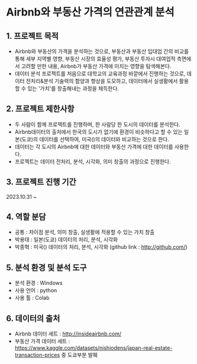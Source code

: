 Airbnb와 부동산 가격의 연관관계 분석
=====================================
## 1. 프로젝트 목적
- Airbnb와 부동산의 가격을 분석하는 것으로, 부동산과 부동산 입대업 간의 비교를 통해 세부 지역별 영향, 부동산 시장의 효율성 평가, 부동산 투자시 대여업적 측면에서 고려할 만한 내용, Airbnb가 부동산 가격에 미치는 영향을 탐색해본다.
- 데이터 분석 프로젝트를 처음으로 대학교의 교육과정 바깥에서 진행하는 것으로, 데이터 전처리&분석 기술력의 함양과 향상을 도모하고, 데이터에서 실생활에서 활용 할 수 있는 '가치'를 창출해내는 과정을 체득한다.

## 2. 프로젝트 제한사항
- 두 사람이 함께 프로젝트를 진행하며, 한 사람당 한 도시의 데이터를 분석한다.
- Airbnb데이터의 출처에서 한국의 도시가 없기에 환경이 비슷하다고 할 수 있는 일본(도쿄)의 데이터를 선택하여, 미국()의 데이터와 비교하는 것으로 한다.
- 데이터는 각 도시의 Airbnb에 대한 데이터와 부동산 가격에 대한 데이터를 사용한다.
- 프로젝트는 데이터 전처리, 분석, 시각화, 의미 창출의 과정으로 진행한다.

## 3. 프로젝트 진행 기간
  2023.10.31 ~ 

## 4. 역할 분담
- 공통 : 차이점 분석, 의미 창출, 실생활에 적용할 수 있는 가치 창출
- 박용태 : 일본(도쿄) 데이터의 처리, 분석, 시각화
- 박종혁 : 미국() 데이터의 처리, 분석, 시각화 (github link : http://github.com/)

## 5. 분석 환경 및 분석 도구
- 분석 환경 : Windows
- 사용 언어 : python
- 사용 툴 : Colab

## 6. 데이터의 출처
- Airbnb 데이터 세트 : http://insideairbnb.com/
- 부동산 가격 데이터 세트 : https://www.kaggle.com/datasets/nishiodens/japan-real-estate-transaction-prices 중 도쿄부분 발췌
